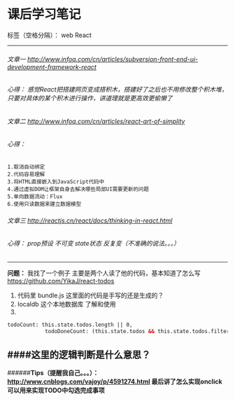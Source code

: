 ﻿# **课后学习笔记**

标签（空格分隔）： web React

---

###### 文章一  http://www.infoq.com/cn/articles/subversion-front-end-ui-development-framework-react
###### 心得： 感觉React把搭建网页变成搭积木，搭建好了之后也不用修改整个积木堆，只要对具体的某个积木进行操作，讲道理就是更高效更偷懒了

###### 文章二  http://www.infoq.com/cn/articles/react-art-of-simplity
######  心得： 
    1.取消自动绑定  
    2.代码容易理解  
    3.将HTML直接嵌入到JavaScript代码中
    4.通过虚拟DOM让框架自身去解决哪些局部UI需要更新的问题
    5.单向数据流动：Flux
    6.使用只读数据来建立数据模型
######  文章三  http://reactjs.cn/react/docs/thinking-in-react.html
######  心得： prop预设 不可变  state状态 反复变（不准确的说法。。。）
----------
**问题：** 
我找了一个例子 主要是两个人读了他的代码，基本知道了怎么写
https://github.com/YikaJ/react-todos
1. 代码里 bundle.js 这里面的代码是手写的还是生成的？
2. localdb  这个本地数据库 了解和使用
3. 
```html
todoCount: this.state.todos.length || 0,
            todoDoneCount: (this.state.todos && this.state.todos.filter((todo)=>todo.isDone)).length || 0
```
####这里的逻辑判断是什么意思？
----------
######**Tips（提醒我自己。。。）：http://www.cnblogs.com/vajoy/p/4591274.html  最后讲了怎么实现onclick  可以用来实现TODO中勾选完成事项**

